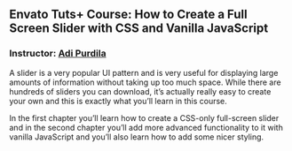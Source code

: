 ## Envato Tuts+ Course: How to Create a Full Screen Slider with CSS and Vanilla JavaScript
### Instructor: [Adi Purdila](https://tutsplus.com/authors/adi-purdila)

A slider is a very popular UI pattern and is very useful for displaying large amounts of information without taking up too much space. While there are hundreds of sliders you can download, it’s actually really easy to create your own and this is exactly what you’ll learn in this course.

In the first chapter you’ll learn how to create a CSS-only full-screen slider and in the second chapter you’ll add more advanced functionality to it with vanilla JavaScript and you’ll also learn how to add some nicer styling.
